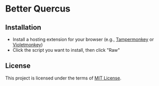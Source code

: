 # Better Quercus

## Installation

- Install a hosting extension for your browser (e.g., [Tampermonkey](https://www.tampermonkey.net/) or [Violetmonkey](https://violentmonkey.github.io/get-it/))
- Click the script you want to install, then click "Raw"

## License

This project is licensed under the terms of [MIT License](https://opensource.org/licenses/MIT).
